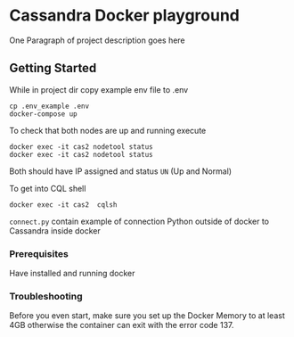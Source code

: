 # Cassandra Docker playground

One Paragraph of project description goes here

## Getting Started

While in project dir copy example env file to .env
```
cp .env_example .env
docker-compose up
```
To check that both nodes are up and running execute
```
docker exec -it cas2 nodetool status
docker exec -it cas2 nodetool status
```
Both should have IP assigned and status `UN` (Up and Normal)

To get into CQL shell
```
docker exec -it cas2  cqlsh
```

`connect.py` contain example of connection Python outside of docker to Cassandra inside docker

### Prerequisites

Have installed and running docker

### Troubleshooting

Before you even start, make sure you set up the Docker Memory to at least 4GB otherwise the container can exit with the error code 137.
